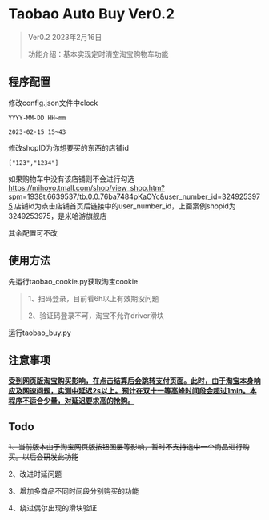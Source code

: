 # Taobao Auto Buy Ver0.2



> Ver0.2 2023年2月16日
>
> 功能介绍：基本实现定时清空淘宝购物车功能



## 程序配置

修改config.json文件中clock

```
YYYY-MM-DD HH~mm

2023-02-15 15~43
```
修改shopID为你想要买的东西的店铺id

```
["123","1234"]
```

如果购物车中没有该店铺则不会进行勾选
https://mihoyo.tmall.com/shop/view_shop.htm?spm=1938t.6639537/tb.0.0.76ba7484pKaOYc&user_number_id=3249253975
店铺id为点击店铺首页后链接中的user_number_id，上面案例shopid为3249253975，是米哈游旗舰店

其余配置可不改

## 使用方法

先运行taobao_cookie.py获取淘宝cookie

> 1、扫码登录，目前看6h以上有效期没问题
>
> 2、验证码登录不可，淘宝不允许driver滑块

运行taobao_buy.py

## 注意事项

**<u>受到网页版淘宝购买影响，在点击结算后会跳转支付页面。此时，由于淘宝本身响应及网速问题，实测中延迟2s以上。预计在双十一等高峰时间段会超过1min。本程序不适合少量，对延迟要求高的抢购。</u>**

## Todo

~~1、当前版本由于淘宝网页版按钮图层等影响，暂时不支持选中一个商品进行购买。以后会研发此功能~~

2、改进时延问题

3、增加多商品不同时间段分别购买的功能

4、绕过偶尔出现的滑块验证

